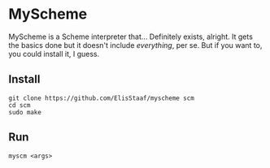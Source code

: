# MyScheme
MyScheme is a Scheme interpreter that... Definitely exists, alright.
It gets the basics done but it doesn't include *everything*, per se.
But if you want to, you could install it, I guess.

## Install
```console
git clone https://github.com/ElisStaaf/myscheme scm
cd scm
sudo make
```

## Run
```console
myscm <args>
```
